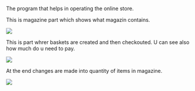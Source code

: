 The program that helps in operating the online store.

This is magazine part which shows what magazin contains. 

![](https://raw.githubusercontent.com/JacekKaczmarek10/SortedCollections/master/ss1.png)

This is part whrer baskets are created and then checkouted.
U can see also how much do u need to pay.

![](https://raw.githubusercontent.com/JacekKaczmarek10/SortedCollections/master/ss2.png)

At the end changes are made into quantity of items in magazine.

![](https://raw.githubusercontent.com/JacekKaczmarek10/SortedCollections/master/ss3.png)
